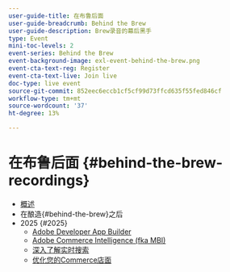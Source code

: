 ```yaml
---
user-guide-title: 在布鲁后面
user-guide-breadcrumb: Behind the Brew
user-guide-description: Brew录音的幕后黑手
type: Event
mini-toc-levels: 2
event-series: Behind the Brew
event-background-image: exl-event-behind-the-brew.png
event-cta-text-reg: Register
event-cta-text-live: Join live
doc-type: live event
source-git-commit: 852eec6eccb1cf5cf99d73ffcd635f55fed846cf
workflow-type: tm+mt
source-wordcount: '37'
ht-degree: 13%

---
```



# 在布鲁后面 {#behind-the-brew-recordings}

+ [概述](overview.md)
+ 在酿造{#behind-the-brew}之后
+ 2025 {#2025}
   + [Adobe Developer App Builder](2025/app-builder.md)
   + [Adobe Commerce Intelligence (fka MBI)](2025/commerce-intelligence.md)
   + [深入了解实时搜索](2025/deep-dive-live-search.md)
   + [优化您的Commerce店面](2025/commerce-storefront.md)

